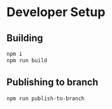 # Developer Setup

## Building

```bash
npm i
npm run build
```

## Publishing to branch

```bash
npm run publish-to-branch
```
